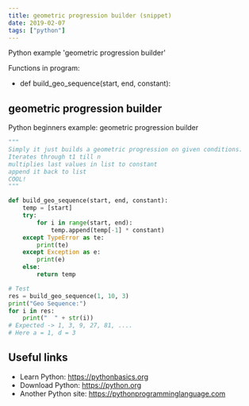 ```yaml
---
title: geometric progression builder (snippet)
date: 2019-02-07
tags: ["python"]
---
```

Python example 'geometric progression builder'

Functions in program: 
* def build_geo_sequence(start, end, constant):

## geometric progression builder

Python beginners example: geometric progression builder

```python
"""
Simply it just builds a geometric progression on given conditions.
Iterates through t1 till n 
multiplies last values in list to constant
append it back to list 
COOL!
"""

def build_geo_sequence(start, end, constant):
	temp = [start]
	try:
		for i in range(start, end):
			temp.append(temp[-1] * constant)
	except TypeError as te:
		print(te)
	except Exception as e:
		print(e)
	else:
		return temp

# Test 
res = build_geo_sequence(1, 10, 3)
print("Geo Sequence:")
for i in res:
	print("  " + str(i))
# Expected -> 1, 3, 9, 27, 81, ....
# Here a = 1, d = 3


```

## Useful links

- Learn Python: https://pythonbasics.org
- Download Python: https://python.org
- Another Python site: https://pythonprogramminglanguage.com
